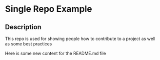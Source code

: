 # Single Repo Example

## Description
This repo is used for showing people how to contribute to a project as well as some best practices

Here is some new content for the README.md file
